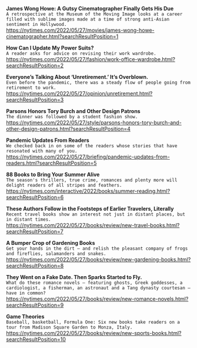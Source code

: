 **James Wong Howe: A Gutsy Cinematographer Finally Gets His Due**\
`A retrospective at the Museum of the Moving Image looks at a career filled with sublime images made at a time of strong anti-Asian sentiment in Hollywood.`\
https://nytimes.com/2022/05/27/movies/james-wong-howe-cinematographer.html?searchResultPosition=1

**How Can I Update My Power Suits?**\
`A reader asks for advice on revising their work wardrobe.`\
https://nytimes.com/2022/05/27/fashion/work-office-wardrobe.html?searchResultPosition=2

**Everyone’s Talking About ‘Unretirement.’ It’s Overblown.**\
`Even before the pandemic, there was a steady flow of people going from retirement to work.`\
https://nytimes.com/2022/05/27/opinion/unretirement.html?searchResultPosition=3

**Parsons Honors Tory Burch and Other Design Patrons**\
`The dinner was followed by a student fashion show.`\
https://nytimes.com/2022/05/27/style/parsons-honors-tory-burch-and-other-design-patrons.html?searchResultPosition=4

**Pandemic Updates From Readers**\
`We checked back in on some of the readers whose stories that have resonated with many of you.`\
https://nytimes.com/2022/05/27/briefing/pandemic-updates-from-readers.html?searchResultPosition=5

**88 Books to Bring Your Summer Alive**\
`The season's thrillers, true crime, romances and plenty more will delight readers of all stripes and feathers.`\
https://nytimes.com/interactive/2022/books/summer-reading.html?searchResultPosition=6

**These Authors Follow in the Footsteps of Earlier Travelers, Literally**\
`Recent travel books show an interest not just in distant places, but in distant times.`\
https://nytimes.com/2022/05/27/books/review/new-travel-books.html?searchResultPosition=7

**A Bumper Crop of Gardening Books**\
`Get your hands in the dirt — and relish the pleasant company of frogs and fireflies, salamanders and snakes.`\
https://nytimes.com/2022/05/27/books/review/new-gardening-books.html?searchResultPosition=8

**They Went on a Fake Date. Then Sparks Started to Fly.**\
`What do these romance novels — featuring ghosts, Greek goddesses, a cardiologist, a fisherman, an astronaut and a Tang dynasty courtesan — have in common?`\
https://nytimes.com/2022/05/27/books/review/new-romance-novels.html?searchResultPosition=9

**Game Theories**\
`Baseball, basketball, Formula One: Six new books take readers on a tour from Madison Square Garden to Monza, Italy.`\
https://nytimes.com/2022/05/27/books/review/new-sports-books.html?searchResultPosition=10

